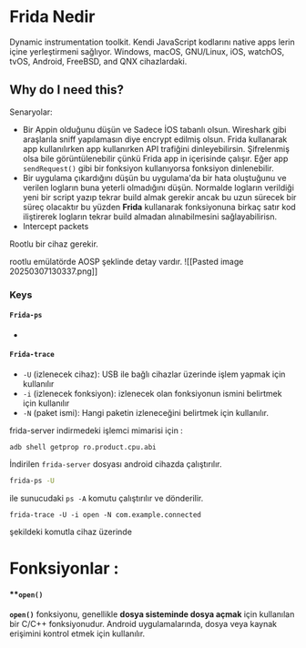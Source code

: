 # Frida Nedir

Dynamic instrumentation toolkit. Kendi JavaScript kodlarını native apps lerin içine yerleştirmeni sağlıyor.  Windows, macOS, GNU/Linux, iOS, watchOS, tvOS, Android, FreeBSD, and QNX cihazlardaki. 

## Why do I need this?
Senaryolar:
- Bir Appin olduğunu düşün ve Sadece İOS tabanlı olsun. Wireshark gibi araşlarıla sniff yapılamasın diye encrypt edilmiş olsun. Frida kullanarak app kullanılırken app kullanırken API trafiğini dinleyebilirsin. Şifrelenmiş olsa bile görüntülenebilir çünkü Frida app in içerisinde çalışır. Eğer app `sendRequest()` gibi bir fonksiyon kullanıyorsa fonksiyon dinlenebilir.
- Bir uygulama çıkardığını düşün bu uygulama'da bir hata oluştuğunu ve verilen logların buna yeterli olmadığını düşün. Normalde logların verildiği yeni bir script yazıp tekrar build almak gerekir ancak bu uzun sürecek bir süreç olacaktır bu yüzden **Frida** kullanarak fonksiyonuna birkaç satır kod iliştirerek logların tekrar build almadan alınabilmesini sağlayabilirisn.
- Intercept packets



Rootlu bir cihaz gerekir.

rootlu emülatörde AOSP şeklinde detay vardır.
![[Pasted image 20250307130337.png]]

### Keys 

#### `Frida-ps`
- 

#### `Frida-trace`
- `-U` (izlenecek cihaz): USB ile bağlı cihazlar üzerinde işlem yapmak için kullanılır
-  `-i` (izlenecek fonksiyon): izlenecek olan fonksiyonun ismini belirtmek için kullanılır
-  `-N` (paket ismi): Hangi paketin izleneceğini belirtmek için kullanılır.



frida-server indirmedeki işlemci mimarisi için :
``` 
adb shell getprop ro.product.cpu.abi
```

İndirilen `frida-server` dosyası android cihazda çalıştırılır.

```bash
frida-ps -U
```
ile sunucudaki `ps -A` komutu çalıştırılır ve dönderilir.

``` title:""
frida-trace -U -i open -N com.example.connected
```
şekildeki komutla cihaz üzerinde 

# Fonksiyonlar : 

#### **`open()`

**`open()`** fonksiyonu, genellikle **dosya sisteminde dosya açmak** için kullanılan bir C/C++ fonksiyonudur. Android uygulamalarında, dosya veya kaynak erişimini kontrol etmek için kullanılır.
